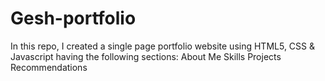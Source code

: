 # Gesh-portfolio

In this repo, I created a single page portfolio website using HTML5, CSS & Javascript having the following sections:
About Me
Skills
Projects
Recommendations
